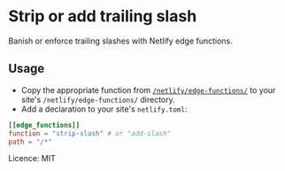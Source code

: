 # Strip or add trailing slash

Banish or enforce trailing slashes with Netlify edge functions.

## Usage

- Copy the appropriate function from [`/netlify/edge-functions/`](https://github.com/ascorbic/slash-edge/tree/main/netlify/edge-functions) to your site's `/netlify/edge-functions/` directory.
- Add a declaration to your site's `netlify.toml`:

```toml
[[edge_functions]]
function = "strip-slash" # or "add-slash"
path = "/*"
```

Licence: MIT
